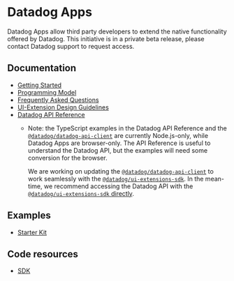 # Datadog Apps

Datadog Apps allow third party developers to extend the native functionality offered by Datadog. This initiative is in a private beta release, please contact Datadog support to request access.

## Documentation

* [Getting Started](docs/en/getting-started.md)
* [Programming Model](docs/en/programming-model.md)
* [Frequently Asked Questions](docs/en/faq.md)
* [UI-Extension Design Guidelines](docs/en/ui-extensions-design-guidelines.md)
* [Datadog API Reference](https://docs.datadoghq.com/api/latest/)
    * Note: the TypeScript examples in the Datadog API Reference and the [`@datadog/datadog-api-client`](https://www.npmjs.com/package/@datadog/datadog-api-client) are currently Node.js-only, while Datadog Apps are browser-only. The API Reference is useful to understand the Datadog API, but the examples will need some conversion for the browser. 
    
        We are working on updating the [`@datadog/datadog-api-client`](https://www.npmjs.com/package/@datadog/datadog-api-client) to work seamlessly with the [`@datadog/ui-extensions-sdk`](https://www.npmjs.com/package/@datadog/ui-extensions-sdk). In the mean-time, we recommend accessing the Datadog API with the [`@datadog/ui-extensions-sdk` directly](docs/en/programming-model.md#accessing-the-api-through-the-sdk).

## Examples

* [Starter Kit](examples/starter-kit)
## Code resources
* [SDK](https://github.com/Datadog/ui-extensions-sdk)